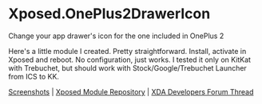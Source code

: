# Xposed.OnePlus2DrawerIcon
Change your app drawer's icon for the one included in OnePlus 2

Here's a little module I created. Pretty straightforward. Install, activate in Xposed and reboot. No configuration, just works. I tested it only on KitKat with Trebuchet, but should work with Stock/Google/Trebuchet Launcher from ICS to KK.

[Screenshots](http://forum.xda-developers.com/devdb/project/?id=14512#screenshots) | [Xposed Module Repository](http://repo.xposed.info/module/me.charlesmilette.oneplus2drawericon) | [XDA Developers Forum Thread](http://forum.xda-developers.com/xposed/modules/xposed-oneplus-2-drawer-icon-t3344112)
